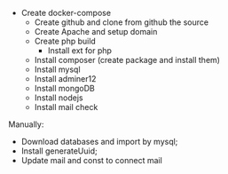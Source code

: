 - Create docker-compose
    - Create github and clone from github the source
    - Create Apache and setup domain
    - Create php build
        - Install ext for php
    - Install composer (create package and install them)
    - Install mysql
    - Install adminer12
    - Install mongoDB
    - Install nodejs
    - Install mail check

Manually:
- Download databases and import by mysql;    
- Install generateUuid;
- Update mail and const to connect mail

        
         